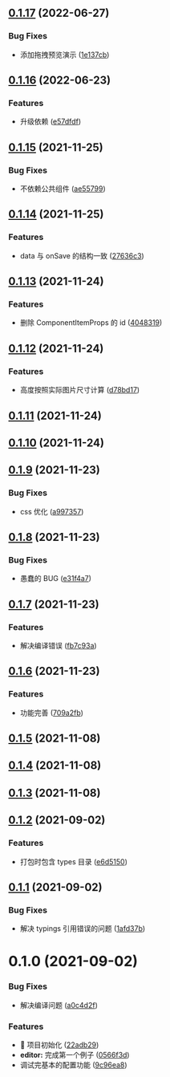 ## [0.1.17](https://github.com/limaofeng/sunmao-editor/compare/v0.1.16...v0.1.17) (2022-06-27)


### Bug Fixes

* 添加拖拽预览演示 ([1e137cb](https://github.com/limaofeng/sunmao-editor/commit/1e137cb2ffd313eb11f8d45839eed475244dd529))



## [0.1.16](https://github.com/limaofeng/sunmao-editor/compare/v0.1.15...v0.1.16) (2022-06-23)


### Features

* 升级依赖 ([e57dfdf](https://github.com/limaofeng/sunmao-editor/commit/e57dfdf34e343c2b9d1dfcef273621d839bc307d))



## [0.1.15](https://github.com/limaofeng/sunmao-editor/compare/v0.1.14...v0.1.15) (2021-11-25)


### Bug Fixes

* 不依赖公共组件 ([ae55799](https://github.com/limaofeng/sunmao-editor/commit/ae55799e9462e797a0b237b2f834b8e916c3728e))



## [0.1.14](https://github.com/limaofeng/sunmao-editor/compare/v0.1.13...v0.1.14) (2021-11-25)


### Features

* data 与 onSave 的结构一致 ([27636c3](https://github.com/limaofeng/sunmao-editor/commit/27636c3f37e573adbb3bdf2ef97e3b6e826f7837))



## [0.1.13](https://github.com/limaofeng/sunmao-editor/compare/v0.1.12...v0.1.13) (2021-11-24)


### Features

* 删除 ComponentItemProps 的 id ([4048319](https://github.com/limaofeng/sunmao-editor/commit/404831923f787fcb7db8a3fd8410c0ef2a9977d7))



## [0.1.12](https://github.com/limaofeng/sunmao-editor/compare/v0.1.11...v0.1.12) (2021-11-24)


### Features

* 高度按照实际图片尺寸计算 ([d78bd17](https://github.com/limaofeng/sunmao-editor/commit/d78bd17f55dbcaf49a07ba80bfd7f156c22d4993))



## [0.1.11](https://github.com/limaofeng/sunmao-editor/compare/v0.1.10...v0.1.11) (2021-11-24)



## [0.1.10](https://github.com/limaofeng/sunmao-editor/compare/v0.1.9...v0.1.10) (2021-11-24)



## [0.1.9](https://github.com/limaofeng/sunmao-editor/compare/v0.1.8...v0.1.9) (2021-11-23)


### Bug Fixes

* css 优化 ([a997357](https://github.com/limaofeng/sunmao-editor/commit/a9973572105510619152a6f91a1edefd43998947))



## [0.1.8](https://github.com/limaofeng/sunmao-editor/compare/v0.1.7...v0.1.8) (2021-11-23)


### Bug Fixes

* 愚蠢的 BUG ([e31f4a7](https://github.com/limaofeng/sunmao-editor/commit/e31f4a78a31d186b499c2624697c38f6bf31cfa0))



## [0.1.7](https://github.com/limaofeng/sunmao-editor/compare/v0.1.6...v0.1.7) (2021-11-23)


### Features

* 解决编译错误 ([fb7c93a](https://github.com/limaofeng/sunmao-editor/commit/fb7c93aafd31b567d2e90fde2c882004a00e7a71))



## [0.1.6](https://github.com/limaofeng/sunmao-editor/compare/v0.1.5...v0.1.6) (2021-11-23)


### Features

* 功能完善 ([709a2fb](https://github.com/limaofeng/sunmao-editor/commit/709a2fb15e8a5bc951e291d6cb30ca46866fa2d5))



## [0.1.5](https://github.com/limaofeng/sunmao-editor/compare/v0.1.4...v0.1.5) (2021-11-08)



## [0.1.4](https://github.com/limaofeng/sunmao-editor/compare/v0.1.3...v0.1.4) (2021-11-08)



## [0.1.3](https://github.com/limaofeng/sunmao-editor/compare/v0.1.2...v0.1.3) (2021-11-08)



## [0.1.2](https://github.com/limaofeng/sunmao-editor/compare/v0.1.1...v0.1.2) (2021-09-02)


### Features

* 打包时包含 types 目录 ([e6d5150](https://github.com/limaofeng/sunmao-editor/commit/e6d5150366ae11ea96ead444d339a82c021ef4e3))



## [0.1.1](https://github.com/limaofeng/sunmao-editor/compare/v0.1.0...v0.1.1) (2021-09-02)


### Bug Fixes

* 解决 typings 引用错误的问题 ([1afd37b](https://github.com/limaofeng/sunmao-editor/commit/1afd37b9512664c90a547612daebabd60df1d2b4))



# 0.1.0 (2021-09-02)


### Bug Fixes

* 解决编译问题 ([a0c4d2f](https://github.com/limaofeng/sunmao-editor/commit/a0c4d2ff041ee0adfcb2993c5d53eaa6a7afd0c6))


### Features

* :tada: 项目初始化 ([22adb29](https://github.com/limaofeng/sunmao-editor/commit/22adb299122ce01e72e2109d4afd0930890948a4))
* **editor:** 完成第一个例子 ([0566f3d](https://github.com/limaofeng/sunmao-editor/commit/0566f3d5bc15cf9b220c73791393ecb229f78016))
* 调试完基本的配置功能 ([9c96ea8](https://github.com/limaofeng/sunmao-editor/commit/9c96ea847b8877787c2d51599bc592b68f10cdae))




